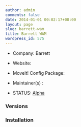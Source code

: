 ```yaml
---
author: admin
comments: false
date: 2014-01-01 00:02:17+00:00
layout: page
slug: barrett-wam
title: Barrett WAM
wordpress_id: 575
---
```



	
  * Company: Barrett

	
  * Website:

	
  * MoveIt! Config Package:

	
  * Maintainer(s) :

	
  * STATUS: [Alpha](/about/moveit-status#status-code-robots)




### Versions








### Installation






